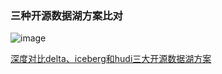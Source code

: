 ### 三种开源数据湖方案比对
![image](https://github.com/Tandoy/Bigdata-learn/blob/master/Hudi/images/%E4%B8%89%E7%A7%8D%E5%BC%80%E6%BA%90%E6%95%B0%E6%8D%AE%E6%B9%96%E6%96%B9%E6%A1%88%E6%AF%94%E5%AF%B9.PNG)

[深度对比delta、iceberg和hudi三大开源数据湖方案](https://mp.weixin.qq.com/s/Io6fPomYgBb9E3g8ZzDt1Q)
